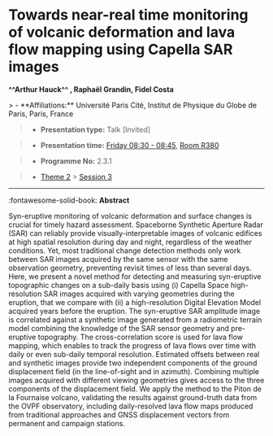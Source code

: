 # Towards near-real time monitoring of volcanic deformation and lava flow mapping using Capella SAR images

**^^Arthur Hauck^^ , Raphaël Grandin, Fidel Costa**

<!-- more -->> - **Affiliations:** Université Paris Cité, Institut de Physique du Globe de Paris, Paris, France

> - **Presentation type:** Talk [Invited]

> - **Presentation time:** [Friday 08:30 - 08:45](../sessions_comparison.md#__tabbed_4_5), [Room R380](../maps_venue.md#__tabbed_1_1)

> - **Programme No:** 2.3.1

> - [Theme 2](../theme2.md) > [Session 3](../sessions/session-2-3.md)

--- 

:fontawesome-solid-book: **Abstract**

Syn-eruptive monitoring of volcanic deformation and surface changes is crucial for timely hazard assessment. Spaceborne Synthetic Aperture Radar (SAR) can reliably provide visually-interpretable images of volcanic edifices at high spatial resolution during day and night, regardless of the weather conditions. Yet, most traditional change detection methods only work between SAR images acquired by the same sensor with the same observation geometry, preventing revisit times of less than several days.
Here, we present a novel method for detecting and measuring syn-eruptive topographic changes on a sub-daily basis using (i) Capella Space high-resolution SAR images acquired with varying geometries during the eruption, that we compare with (ii) a high-resolution Digital Elevation Model acquired years before the eruption. The syn-eruptive SAR amplitude image is correlated against a synthetic image generated from a radiometric terrain model combining the knowledge of the SAR sensor geometry and pre-eruptive topography. The cross-correlation score is used for lava flow mapping, which enables to track the progress of lava flows over time with daily or even sub-daily temporal resolution. Estimated offsets between real and synthetic images provide two independent components of the ground displacement field (in the line-of-sight and in azimuth). Combining multiple images acquired with different viewing geometries gives access to the three components of the displacement field. We apply the method to the Piton de la Fournaise volcano, validating the results against ground-truth data from the OVPF observatory, including daily-resolved lava flow maps produced from traditional approaches and GNSS displacement vectors from permanent and campaign stations.

